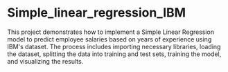 # Simple_linear_regression_IBM
This project demonstrates how to implement a Simple Linear Regression model to predict employee salaries based on years of experience using IBM's dataset. The process includes importing necessary libraries, loading the dataset, splitting the data into training and test sets, training the model, and visualizing the results.
